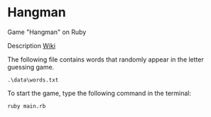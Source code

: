 # Hangman
Game "Hangman" on Ruby

Description [Wiki](https://ru.wikipedia.org/wiki/Виселица_(игра))

The following file contains words that randomly appear in the letter guessing game. 
```
.\data\words.txt
``` 
 

To start the game, type the following command in the terminal:
```
ruby main.rb
```

